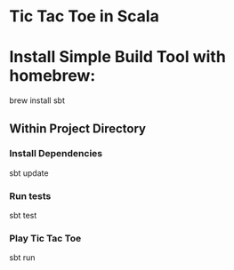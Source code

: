 Tic Tac Toe in Scala
====================


# Install Simple Build Tool with homebrew:

brew install sbt

## Within Project Directory
  ### Install Dependencies

  sbt update

  ### Run tests

  sbt test

  ### Play Tic Tac Toe

  sbt run
